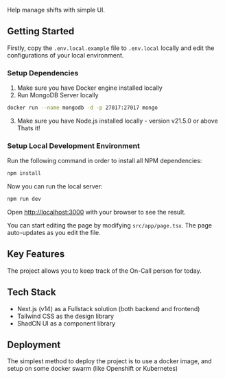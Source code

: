 Help manage shifts with simple UI.

## Getting Started

Firstly, copy the `.env.local.example` file to `.env.local` locally and edit the configurations of your local environment.

### Setup Dependencies

1. Make sure you have Docker engine installed locally
2. Run MongoDB Server locally

```bash
docker run --name mongodb -d -p 27017:27017 mongo
```

3. Make sure you have Node.js installed locally - version v21.5.0 or above
   Thats it!

### Setup Local Development Environment

Run the following command in order to install all NPM dependencies:

```bash
npm install
```

Now you can run the local server:

```bash
npm run dev
```

Open [http://localhost:3000](http://localhost:3000) with your browser to see the result.

You can start editing the page by modifying `src/app/page.tsx`. The page auto-updates as you edit the file.

## Key Features

The project allows you to keep track of the On-Call person for today.

## Tech Stack

- Next.js (v14) as a Fullstack solution (both backend and frontend)
- Tailwind CSS as the design library
- ShadCN UI as a component library

## Deployment

The simplest method to deploy the project is to use a docker image, and setup on some docker swarm (like Openshift or Kubernetes)
